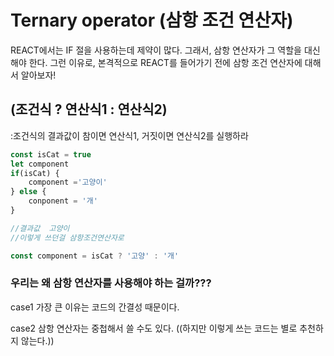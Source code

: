 # Ternary operator (삼항 조건 연산자)

REACT에서는 IF 절을 사용하는데 제약이 많다. 그래서, 삼항 연산자가 그 역할을 대신해야 한다. 
그런 이유로, 본격적으로 REACT를 들어가기 전에 삼항 조건 연산자에 대해서 알아보자!

## (조건식 ? 연산식1 : 연산식2)
:조건식의 결과값이 참이면 연산식1, 거짓이면 연산식2를 실행하라 

```javascript
const isCat = true
let component
if(isCat) {
    component ='고양이'
} else {
    conponent = '개'
}

//결과값  고양이  
//이렇게 쓰던걸 삼항조건연산자로

const component = isCat ? '고양' : '개'
```

### 우리는 왜 삼항 연산자를 사용해야 하는 걸까???

case1 가장 큰 이유는 코드의 간결성 때문이다.

case2 삼항 연산자는 중첩해서 쓸 수도 있다.   ((하지만 이렇게 쓰는 코드는 별로 추천하지 않는다.))
